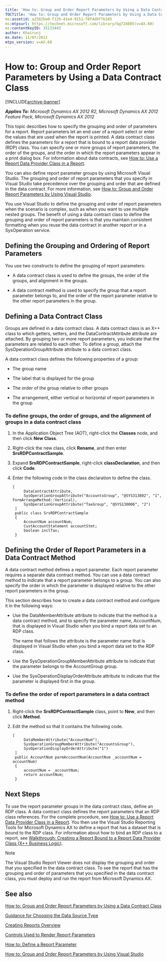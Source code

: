 ```yaml
---
title: 'How to: Group and Order Report Parameters by Using a Data Contract Class'
TOCTitle: 'How to: Group and Order Report Parameters by Using a Data Contract Class'
ms:assetid: a2582be0-f129-41e4-9151-f0f4d9f7b185
ms:mtpsurl: https://technet.microsoft.com/library/Gg724085(v=AX.60)
ms:contentKeyID: 35133443
author: Khairunj
ms.date: 11/07/2012
mtps_version: v=AX.60
---
```


# How to: Group and Order Report Parameters by Using a Data Contract Class 


[!INCLUDE[archive-banner](includes/archive-banner.md)]


_**Applies To:** Microsoft Dynamics AX 2012 R2, Microsoft Dynamics AX 2012 Feature Pack, Microsoft Dynamics AX 2012_

This topic describes how to specify the grouping and order of parameters for a report. Report parameters let an end user of a report select or enter the values that are used when the report is printed. A data contract class defines the parameters for a report that is bound to a report data provider (RDP) class. You can specify one or more groups of report parameters, the order of the groups, and the order in which the report parameters appear in a print dialog box. For information about data contracts, see [How to: Use a Report Data Provider Class in a Report](how-to-use-a-report-data-provider-class-in-a-report.md).

You can also define report parameter groups by using Microsoft Visual Studio. The grouping and order of report parameters that you specify in Visual Studio take precedence over the grouping and order that are defined in the data contract. For more information, see [How to: Group and Order Report Parameters by Using Visual Studio](how-to-group-and-order-report-parameters-by-using-visual-studio.md).

You use Visual Studio to define the grouping and order of report parameters when the scenario is complex, such as when you want to use multiple nested groups. The benefit of using a data contract class to define the grouping and order of report parameters is that you maintain consistent formatting when you reuse the data contract in another report or in a SysOperation service.

## Defining the Grouping and Ordering of Report Parameters

You use two constructs to define the grouping of report parameters:

  - A data contract class is used to define the groups, the order of the groups, and alignment in the groups.

  - A data contract method is used to specify the group that a report parameter belongs to, and the order of the report parameter relative to the other report parameters in the group.

## Defining a Data Contract Class

Groups are defined in a data contract class. A data contract class is an X++ class to which getters, setters, and the DataContractAttribute attribute are attached. By grouping two or more report parameters, you indicate that the parameters are related to each other. To define a group, attach the SysOperationGroupAttribute attribute to a data contract class.

A data contract class defines the following properties of a group:

  - The group name

  - The label that is displayed for the group

  - The order of the group relative to other groups

  - The arrangement, either vertical or horizontal of report parameters in the group

### To define groups, the order of groups, and the alignment of groups in a data contract class

1.  In the Application Object Tree (AOT), right-click the **Classes** node, and then click **New Class**.

2.  Right-click the new class, click **Rename**, and then enter **SrsRDPContractSample**.

3.  Expand **SrsRDPContractSample**, right-click **classDeclaration**, and then click **Code**.

4.  Enter the following code in the class declaration to define the class.
    
       ```X++
       [
            DataContractAttribute,
            SysOperationGroupAttribute("AccountsGroup", "@SYS313802", "1", FormArrangeMethod::Vertical),
            SysOperationGroupAttribute("TaxGroup", "@SYS130006", "2")
        ]
        public class SrsRDPContractSample
        {
            AccountNum accountNum;
            CustAccountStatement accountStmt;
            boolean inclTax;
        }
       ```

## Defining the Order of Report Parameters in a Data Contract Method

A data contract method defines a report parameter. Each report parameter requires a separate data contract method. You can use a data contract method to indicate that a report parameter belongs to a group. You can also specify the order in which the parameter is displayed relative to the other report parameters in the group.

This section describes how to create a data contract method and configure it in the following ways:

  - Use the DataMemberAttribute attribute to indicate that the method is a data contract method, and to specify the parameter name, AccountNum, that is displayed in Visual Studio when you bind a report data set to an RDP class.
    
    The name that follows the attribute is the parameter name that is displayed in Visual Studio when you bind a report data set to the RDP class.

  - Use the SysOperationGroupMemberAttribute attribute to indicate that the parameter belongs to the AccountGroup group.

  - Use the SysOperationDisplayOrderAttribute attribute to indicate that the parameter is displayed first in the group.

### To define the order of report parameters in a data contract method

1.  Right-click the **SrsRDPContractSample** class, point to **New**, and then click **Method**.

2.  Edit the method so that it contains the following code.
    
       ```X++
       [
            DataMemberAttribute("AccountNum"),
            SysOperationGroupMemberAttribute("AccountsGroup"),
            SysOperationDisplayOrderAttribute("1")
        ]
        public AccountNum parmAccountNum(AccountNum _accountNum = accountNum)
        {
            accountNum = _accountNum;
            return accountNum;
        }
       ```

## Next Steps

To use the report parameter groups in the data contract class, define an RDP class. A data contract class defines the report parameters that an RDP class references. For the complete procedure, see [How to: Use a Report Data Provider Class in a Report](how-to-use-a-report-data-provider-class-in-a-report.md). You then use the Visual Studio Reporting Tools for Microsoft Dynamics AX to define a report that has a dataset that is bound to the RDP class. For information about how to bind an RDP class to a report, see [Walkthrough: Creating a Report Bound to a Report Data Provider Class (X++ Business Logic)](walkthrough-creating-a-report-bound-to-a-report-data-provider-class-x-business-logic.md).


> [!NOTE]
> <P>The Visual Studio Report Viewer does not display the grouping and order that you specified in the data contract class. To see the report that has the grouping and order of parameters that you specified in the data contract class, you must deploy and run the report from Microsoft Dynamics AX.</P>



## See also

[How to: Group and Order Report Parameters by Using a Data Contract Class](how-to-group-and-order-report-parameters-by-using-a-data-contract-class.md)

[Guidance for Choosing the Data Source Type](guidance-for-choosing-the-data-source-type.md)

[Creating Reports Overview](creating-reports-overview.md)

[Controls Used to Render Report Parameters](controls-used-to-render-report-parameters.md)

[How to: Define a Report Parameter](how-to-define-a-report-parameter.md)

[How to: Group and Order Report Parameters by Using Visual Studio](how-to-group-and-order-report-parameters-by-using-visual-studio.md)


